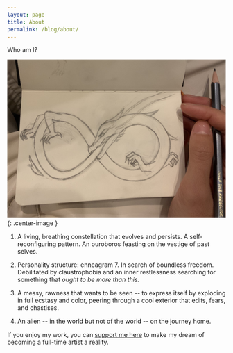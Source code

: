 ```yaml
---
layout: page
title: About
permalink: /blog/about/
---
```


Who am I?

![ouroboros](/images/ouroboros.jpg){: .center-image }

1. A living, breathing constellation that evolves and persists. A self-reconfiguring pattern. An ouroboros feasting on the vestige of past selves.

2. Personality structure: enneagram 7. In search of boundless freedom. Debilitated by claustrophobia and an inner restlessness searching for something that *ought to be more than this.*

3. A messy, rawness that wants to be seen -- to express itself by exploding in full ecstasy and color, peering through a cool exterior that edits, fears, and chastises.

4. An alien -- in the world but not of the world -- on the journey home.

If you enjoy my work, you can [support me here](https://www.paypal.com/donate/?business=VJ4JRPDPAKHMS&no_recurring=0&item_name=GIVE+ME+SUHPORRRRT&currency_code=USD) to make my dream of becoming a full-time artist a reality. 
